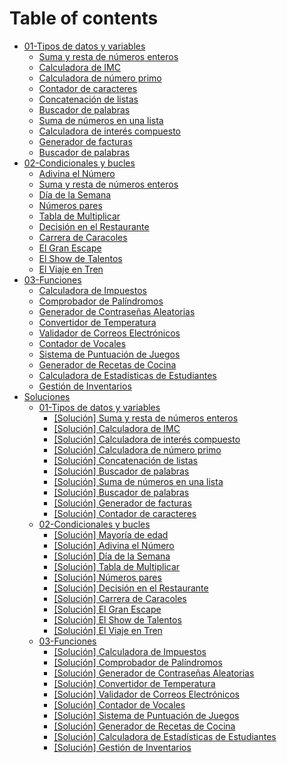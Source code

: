 # Table of contents

* [01-Tipos de datos y variables](README.md)
  * [Suma y resta de números enteros](<01-Tipos de datos y variables/ejer01.md>)
  * [Calculadora de IMC](01-tipos-de-datos-y-variables/ejer02.md)
  * [Calculadora de número primo](01-tipos-de-datos-y-variables/ejer04.md)
  * [Contador de caracteres](01-tipos-de-datos-y-variables/ejer05.md)
  * [Concatenación de listas](01-tipos-de-datos-y-variables/ejer06.md)
  * [Buscador de palabras](01-tipos-de-datos-y-variables/ejer07.md)
  * [Suma de números en una lista](01-tipos-de-datos-y-variables/ejer08.md)
  * [Calculadora de interés compuesto](01-tipos-de-datos-y-variables/ejer03.md)
  * [Generador de facturas](01-tipos-de-datos-y-variables/ejer10.md)
  * [Buscador de palabras](01-tipos-de-datos-y-variables/ejer09.md)
* [02-Condicionales y bucles](02-condicionales-y-bucles/README.md)
  * [Adivina el Número](02-condicionales-y-bucles/ejer02.md)
  * [Suma y resta de números enteros](<02-Condicionales y bucles/ejer01.md>)
  * [Día de la Semana](02-condicionales-y-bucles/ejer03.md)
  * [Números pares](02-condicionales-y-bucles/ejer04.md)
  * [Tabla de Multiplicar](02-condicionales-y-bucles/ejer05.md)
  * [Decisión en el Restaurante](02-condicionales-y-bucles/ejer06.md)
  * [Carrera de Caracoles](02-condicionales-y-bucles/ejer07.md)
  * [El Gran Escape](02-condicionales-y-bucles/ejer08.md)
  * [El Show de Talentos](02-condicionales-y-bucles/ejer09.md)
  * [El Viaje en Tren](02-condicionales-y-bucles/ejer10.md)
* [03-Funciones](03-funciones/README.md)
  * [Calculadora de Impuestos](03-Funciones/ejer01.md)
  * [Comprobador de Palíndromos](03-funciones/ejer02.md)
  * [Generador de Contraseñas Aleatorias](03-funciones/ejer03.md)
  * [Convertidor de Temperatura](03-funciones/ejer04.md)
  * [Validador de Correos Electrónicos](03-funciones/ejer05.md)
  * [Contador de Vocales](03-funciones/ejer06.md)
  * [Sistema de Puntuación de Juegos](03-funciones/ejer07.md)
  * [Generador de Recetas de Cocina](03-funciones/ejer08.md)
  * [Calculadora de Estadísticas de Estudiantes](03-funciones/ejer09.md)
  * [Gestión de Inventarios](03-funciones/ejer10.md)
* [Soluciones](soluciones/README.md)
  * [01-Tipos de datos y variables](soluciones/01-tipos-de-datos-y-variables/README.md)
    * [\[Solución\] Suma y resta de números enteros](<Soluciones/01-Tipos de datos y variables/ejer01.md>)
    * [\[Solución\] Calculadora de IMC](soluciones/01-tipos-de-datos-y-variables/ejer02.md)
    * [\[Solución\] Calculadora de interés compuesto](soluciones/01-tipos-de-datos-y-variables/ejer03.md)
    * [\[Solución\] Calculadora de número primo](soluciones/01-tipos-de-datos-y-variables/ejer04.md)
    * [\[Solución\] Concatenación de listas](soluciones/01-tipos-de-datos-y-variables/ejer06.md)
    * [\[Solución\] Buscador de palabras](soluciones/01-tipos-de-datos-y-variables/ejer07.md)
    * [\[Solución\] Suma de números en una lista](soluciones/01-tipos-de-datos-y-variables/ejer08.md)
    * [\[Solución\] Buscador de palabras](soluciones/01-tipos-de-datos-y-variables/ejer09.md)
    * [\[Solución\] Generador de facturas](soluciones/01-tipos-de-datos-y-variables/ejer10.md)
    * [\[Solución\] Contador de caracteres](soluciones/01-tipos-de-datos-y-variables/ejer05.md)
  * [02-Condicionales y bucles](soluciones/02-condicionales-y-bucles/README.md)
    * [\[Solución\] Mayoría de edad](soluciones/02-condicionales-y-bucles/ejer01.md)
    * [\[Solución\] Adivina el Número](soluciones/02-condicionales-y-bucles/ejer02.md)
    * [\[Solución\] Día de la Semana](soluciones/02-condicionales-y-bucles/ejer03.md)
    * [\[Solución\] Tabla de Multiplicar](soluciones/02-condicionales-y-bucles/ejer05.md)
    * [\[Solución\] Números pares](soluciones/02-condicionales-y-bucles/ejer04.md)
    * [\[Solución\] Decisión en el Restaurante](soluciones/02-condicionales-y-bucles/ejer06.md)
    * [\[Solución\] Carrera de Caracoles](soluciones/02-condicionales-y-bucles/ejer07.md)
    * [\[Solución\] El Gran Escape](soluciones/02-condicionales-y-bucles/ejer08.md)
    * [\[Solución\] El Show de Talentos](soluciones/02-condicionales-y-bucles/ejer09.md)
    * [\[Solución\] El Viaje en Tren](soluciones/02-condicionales-y-bucles/ejer10.md)
  * [03-Funciones](soluciones/03-funciones/README.md)
    * [\[Solución\] Calculadora de Impuestos](soluciones/03-funciones/ejer01.md)
    * [\[Solución\] Comprobador de Palíndromos](soluciones/03-funciones/ejer02.md)
    * [\[Solución\] Generador de Contraseñas Aleatorias](soluciones/03-funciones/ejer03.md)
    * [\[Solución\] Convertidor de Temperatura](soluciones/03-funciones/ejer04.md)
    * [\[Solución\] Validador de Correos Electrónicos](soluciones/03-funciones/ejer05.md)
    * [\[Solución\] Contador de Vocales](soluciones/03-funciones/ejer06.md)
    * [\[Solución\] Sistema de Puntuación de Juegos](soluciones/03-funciones/ejer07.md)
    * [\[Solución\] Generador de Recetas de Cocina](soluciones/03-funciones/ejer08.md)
    * [\[Solución\] Calculadora de Estadísticas de Estudiantes](soluciones/03-funciones/ejer09.md)
    * [\[Solución\] Gestión de Inventarios](soluciones/03-funciones/ejer10.md)
